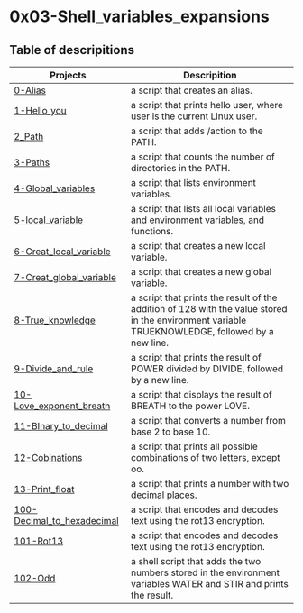 # 0x03-Shell_variables_expansions

## Table of descripitions
| Projects | Descripition |
| -------- | ------------ |
|[0-Alias](0-alias) | a script that creates an alias. |
|[1-Hello_you](1-hello_you) | a script that prints hello user, where user is the current Linux user. |
|[2_Path](2-path) | a script that adds /action to the PATH. |
|[3-Paths](3-paths) | a script that counts the number of directories in the PATH. |
|[4-Global_variables](4-global_variables) | a script that lists environment variables. |
|[5-local_variable](5-local_variables) | a script that lists all local variables and environment variables, and functions. |
|[6-Creat_local_variable](6-create_local_variable) | a script that creates a new local variable. |
|[7-Creat_global_variable](7-create_global_variable) | a script that creates a new global variable. |
|[8-True_knowledge](8-true_knowledge) | a script that prints the result of the addition of 128 with the value stored in the environment variable TRUEKNOWLEDGE, followed by a new line. |
|[9-Divide_and_rule](9-divide_and_rule) | a script that prints the result of POWER divided by DIVIDE, followed by a new line. |
|[10-Love_exponent_breath](10-love_exponent_breath) | a script that displays the result of BREATH to the power LOVE. |
|[11-BInary_to_decimal](11-binary_to_decimal) |  a script that converts a number from base 2 to base 10. |
|[12-Cobinations](12-combinations) |   a script that prints all possible combinations of two letters, except oo. |
|[13-Print_float](13-print_float) | a script that prints a number with two decimal places. |
|[100-Decimal_to_hexadecimal](100-decimal_to_hexadecimal) |  a script that encodes and decodes text using the rot13 encryption. |
|[101-Rot13](101-rot13) | a script that encodes and decodes text using the rot13 encryption. |
|[102-Odd](102-odd) | a shell script that adds the two numbers stored in the environment variables WATER and STIR and prints the result. |